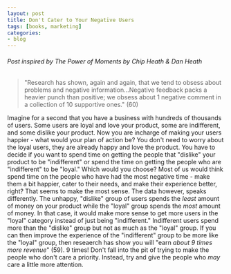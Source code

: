 ```yaml
---
layout: post
title: Don't Cater to Your Negative Users
tags: [books, marketing]
categories:
- blog
---
```


###### Post inspired by *The Power of Moments* by Chip Heath & Dan Heath

> "Research has shown, again and again, that we tend to obsess about problems and negative information...Negative feedback packs a heavier punch than positive; we obsess about 1 negative comment in a collection of 10 supportive ones." (60)

Imagine for a second that you have a business with hundreds of thousands of users. Some users are loyal and love your product, some are indifferent, and some dislike your product. Now you are incharge of making your users happier - what would your plan of action be? You don't need to worry about the loyal users, they are already happy and love the product. You have to decide if you want to spend time on getting the people that "dislike" your product to be "indifferent" or spend the time on getting the people who are "indifferent" to be "loyal." Which would you choose? Most of us would think spend time on the people who have had the most negative time - make them a bit happier, cater to their needs, and make their experience better, right? That seems to make the most sense. The data however, speaks differently. The unhappy, "dislike" group of users spends the *least* amount of money on your product while the "loyal" group spends the *most* amount of money. In that case, it would make more sense to get more users in the "loyal" category instead of just being "indifferent." Indifferent users spend more than the "dislike" group but not as much as the "loyal" group. If you can then improve the experience of the "indifferent" group to be more like the "loyal" group, then reseaerch has show you will "earn *about 9 times more revenue*" (59). 9 times! Don't fall into the pit of trying to make the people who don't care a priority. Instead, try and give the people who *may* care a little more attention.

